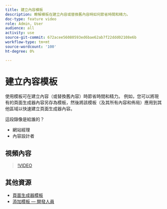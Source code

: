 ```yaml
---
title: 建立內容模板
description: 瞭解模板在建立內容或替換舊內容時如何節省時間和精力。
doc-type: feature video
role: Admin, User
audience: all
activity: use
source-git-commit: 672acee56080593ed6bae62ab7f22ddd02108e6b
workflow-type: tm+mt
source-wordcount: '100'
ht-degree: 0%

---
```


# 建立內容模板

使用模板可在建立內容（或替換舊內容）時節省時間和精力。 例如，您可以將現有的頁面生成器內容另存為模板，然後將該模板（及其所有內容和佈局）應用到其他區域以快速建立頁面生成器內容。

這段錄像是給誰的？

- 網站經理
- 內容設計者

## 視頻內容

>[!VIDEO](https://video.tv.adobe.com/v/343787?quality=12&learn=on)

## 其他資源

- [頁面生成器模板](https://docs.magento.com/user-guide/cms/page-builder-templates.html)
- [添加模板 — 開發人員](https://devdocs.magento.com/page-builder/docs/content-types/create/add-templates.html)
